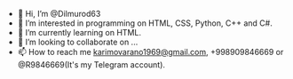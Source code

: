 - 👋 Hi, I’m @Dilmurod63
- 👀 I’m interested in programming on HTML, CSS, Python, C++ and C#.
- 🌱 I’m currently learning on HTML.
- 💞️ I’m looking to collaborate on ...
- 📫 How to reach me karimovarano1969@gmail.com, +998909846669 or @R9846669(It's my Telegram account).

<!---
Dilmurod63/Dilmurod63 is a ✨ special ✨ repository because its `README.md` (this file) appears on your GitHub profile.
You can click the Preview link to take a look at your changes.
--->
